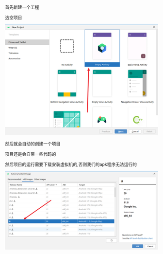首先新建一个工程

选空项目

![image-20230924004014594](./img/image-20230924004014594.png)



然后就会自动的创建一个项目

项目还是会自带一些代码的



然后项目的运行需要下载安装虚拟机的,否则我们的apk程序无法运行的

![image-20230924005529028](./img/image-20230924005529028.png)